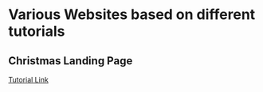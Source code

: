 # Various Websites based on different tutorials

## Christmas Landing Page
[Tutorial Link](https://www.youtube.com/watch?v=RTIueV7zERY&list=PL4fWfKO-B5vSgfO4BPzWiC4OBG8gd_yAH)